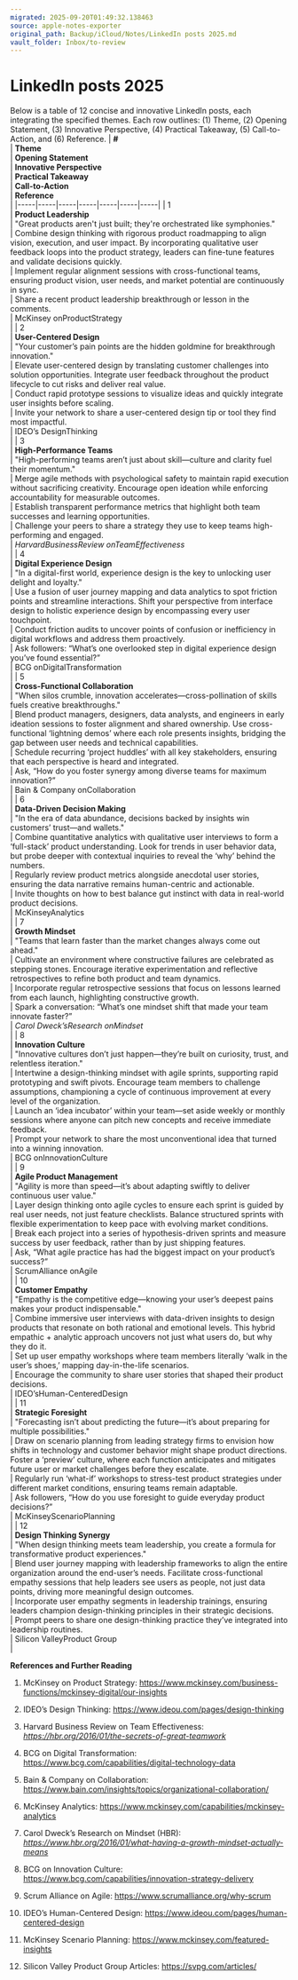 ```yaml
---
migrated: 2025-09-20T01:49:32.138463
source: apple-notes-exporter
original_path: Backup/iCloud/Notes/LinkedIn posts 2025.md
vault_folder: Inbox/to-review
---
```

# LinkedIn posts 2025

Below is a table of 12 concise and innovative LinkedIn posts, each integrating the specified themes. Each row outlines: (1) Theme, (2) Opening Statement, (3) Innovative Perspective, (4) Practical Takeaway, (5) Call-to-Action, and (6) Reference.
|  **#**<br/> | **Theme**<br/> | **Opening Statement**<br/> | **Innovative Perspective**<br/> | **Practical Takeaway**<br/> | **Call-to-Action**<br/> | **Reference**<br/> |
|-----|-----|-----|-----|-----|-----|-----|
|  1<br/> | **Product Leadership**<br/> | "Great products aren't just built; they're orchestrated like symphonies."<br/> | Combine design thinking with rigorous product roadmapping to align vision, execution, and user impact. By incorporating qualitative user feedback loops into the product strategy, leaders can fine-tune features and validate decisions quickly.<br/> | Implement regular alignment sessions with cross-functional teams, ensuring product vision, user needs, and market potential are continuously in sync.<br/> | Share a recent product leadership breakthrough or lesson in the comments.<br/> | McKinsey onProductStrategy<br/> |
|  2<br/> | **User-Centered Design**<br/> | "Your customer’s pain points are the hidden goldmine for breakthrough innovation."<br/> | Elevate user-centered design by translating customer challenges into solution opportunities. Integrate user feedback throughout the product lifecycle to cut risks and deliver real value.<br/> | Conduct rapid prototype sessions to visualize ideas and quickly integrate user insights before scaling.<br/> | Invite your network to share a user-centered design tip or tool they find most impactful.<br/> | IDEO’s DesignThinking<br/> |
|  3<br/> | **High-Performance Teams**<br/> | "High-performing teams aren’t just about skill—culture and clarity fuel their momentum."<br/> | Merge agile methods with psychological safety to maintain rapid execution without sacrificing creativity. Encourage open ideation while enforcing accountability for measurable outcomes.<br/> | Establish transparent performance metrics that highlight both team successes and learning opportunities.<br/> | Challenge your peers to share a strategy they use to keep teams high-performing and engaged.<br/> | _HarvardBusinessReview onTeamEffectiveness_<br/> |
|  4<br/> | **Digital Experience Design**<br/> | "In a digital-first world, experience design is the key to unlocking user delight and loyalty."<br/> | Use a fusion of user journey mapping and data analytics to spot friction points and streamline interactions. Shift your perspective from interface design to holistic experience design by encompassing every user touchpoint.<br/> | Conduct friction audits to uncover points of confusion or inefficiency in digital workflows and address them proactively.<br/> | Ask followers: “What’s one overlooked step in digital experience design you’ve found essential?”<br/> | BCG onDigitalTransformation<br/> |
|  5<br/> | **Cross-Functional Collaboration**<br/> | "When silos crumble, innovation accelerates—cross-pollination of skills fuels creative breakthroughs."<br/> | Blend product managers, designers, data analysts, and engineers in early ideation sessions to foster alignment and shared ownership. Use cross-functional ‘lightning demos’ where each role presents insights, bridging the gap between user needs and technical capabilities.<br/> | Schedule recurring ‘project huddles’ with all key stakeholders, ensuring that each perspective is heard and integrated.<br/> | Ask, “How do you foster synergy among diverse teams for maximum innovation?”<br/> | Bain & Company onCollaboration<br/> |
|  6<br/> | **Data-Driven Decision Making**<br/> | "In the era of data abundance, decisions backed by insights win customers’ trust—and wallets."<br/> | Combine quantitative analytics with qualitative user interviews to form a ‘full-stack’ product understanding. Look for trends in user behavior data, but probe deeper with contextual inquiries to reveal the ‘why’ behind the numbers.<br/> | Regularly review product metrics alongside anecdotal user stories, ensuring the data narrative remains human-centric and actionable.<br/> | Invite thoughts on how to best balance gut instinct with data in real-world product decisions.<br/> | McKinseyAnalytics<br/> |
|  7<br/> | **Growth Mindset**<br/> | "Teams that learn faster than the market changes always come out ahead."<br/> | Cultivate an environment where constructive failures are celebrated as stepping stones. Encourage iterative experimentation and reflective retrospectives to refine both product and team dynamics.<br/> | Incorporate regular retrospective sessions that focus on lessons learned from each launch, highlighting constructive growth.<br/> | Spark a conversation: “What’s one mindset shift that made your team innovate faster?”<br/> | _Carol Dweck’sResearch onMindset_<br/> |
|  8<br/> | **Innovation Culture**<br/> | "Innovative cultures don’t just happen—they’re built on curiosity, trust, and relentless iteration."<br/> | Intertwine a design-thinking mindset with agile sprints, supporting rapid prototyping and swift pivots. Encourage team members to challenge assumptions, championing a cycle of continuous improvement at every level of the organization.<br/> | Launch an ‘idea incubator’ within your team—set aside weekly or monthly sessions where anyone can pitch new concepts and receive immediate feedback.<br/> | Prompt your network to share the most unconventional idea that turned into a winning innovation.<br/> | BCG onInnovationCulture<br/> |
|  9<br/> | **Agile Product Management**<br/> | "Agility is more than speed—it’s about adapting swiftly to deliver continuous user value."<br/> | Layer design thinking onto agile cycles to ensure each sprint is guided by real user needs, not just feature checklists. Balance structured sprints with flexible experimentation to keep pace with evolving market conditions.<br/> | Break each project into a series of hypothesis-driven sprints and measure success by user feedback, rather than by just shipping features.<br/> | Ask, “What agile practice has had the biggest impact on your product’s success?”<br/> | ScrumAlliance onAgile<br/> |
|  10<br/> | **Customer Empathy**<br/> | "Empathy is the competitive edge—knowing your user’s deepest pains makes your product indispensable."<br/> | Combine immersive user interviews with data-driven insights to design products that resonate on both rational and emotional levels. This hybrid empathic + analytic approach uncovers not just what users do, but why they do it.<br/> | Set up user empathy workshops where team members literally ‘walk in the user’s shoes,’ mapping day-in-the-life scenarios.<br/> | Encourage the community to share user stories that shaped their product decisions.<br/> | IDEO’sHuman-CenteredDesign<br/> |
|  11<br/> | **Strategic Foresight**<br/> | "Forecasting isn’t about predicting the future—it’s about preparing for multiple possibilities."<br/> | Draw on scenario planning from leading strategy firms to envision how shifts in technology and customer behavior might shape product directions. Foster a ‘preview’ culture, where each function anticipates and mitigates future user or market challenges before they escalate.<br/> | Regularly run ‘what-if’ workshops to stress-test product strategies under different market conditions, ensuring teams remain adaptable.<br/> | Ask followers, “How do you use foresight to guide everyday product decisions?”<br/> | McKinseyScenarioPlanning<br/> |
|  12<br/> | **Design Thinking Synergy**<br/> | "When design thinking meets team leadership, you create a formula for transformative product experiences."<br/> | Blend user journey mapping with leadership frameworks to align the entire organization around the end-user’s needs. Facilitate cross-functional empathy sessions that help leaders see users as people, not just data points, driving more meaningful design outcomes.<br/> | Incorporate user empathy segments in leadership trainings, ensuring leaders champion design-thinking principles in their strategic decisions.<br/> | Prompt peers to share one design-thinking practice they’ve integrated into leadership routines.<br/> | Silicon ValleyProduct Group<br/> |

**References and Further Reading**
1. McKinsey on Product Strategy:
https://www.mckinsey.com/business-functions/mckinsey-digital/our-insights

2. IDEO’s Design Thinking:
https://www.ideou.com/pages/design-thinking

3. Harvard Business Review on Team Effectiveness:
_https://hbr.org/2016/01/the-secrets-of-great-teamwork_

4. BCG on Digital Transformation:
https://www.bcg.com/capabilities/digital-technology-data

5. Bain & Company on Collaboration:
https://www.bain.com/insights/topics/organizational-collaboration/

6. McKinsey Analytics:
https://www.mckinsey.com/capabilities/mckinsey-analytics

7. Carol Dweck’s Research on Mindset (HBR):
_https://www.hbr.org/2016/01/what-having-a-growth-mindset-actually-means_

8. BCG on Innovation Culture:
https://www.bcg.com/capabilities/innovation-strategy-delivery

9. Scrum Alliance on Agile:
https://www.scrumalliance.org/why-scrum

10. IDEO’s Human-Centered Design:
https://www.ideou.com/pages/human-centered-design

11. McKinsey Scenario Planning:
https://www.mckinsey.com/featured-insights

12. Silicon Valley Product Group Articles:
https://svpg.com/articles/

